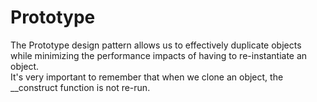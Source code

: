 # Prototype
The Prototype design pattern allows us to effectively duplicate objects while minimizing the
performance impacts of having to re-instantiate an object.  
It's very important to remember that when we clone an object, the __construct function is
not re-run.
